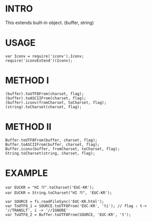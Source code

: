 INTRO
========

This extends built-in object. (buffer, string)


USAGE
========

    var Iconv = require('iconv').Iconv;
    require('iconvExtend')(Iconv);


METHOD I
=========

    (buffer).toUTF8From(charset, flag);
    (buffer).toASCIIFrom(charset, flag);
    (buffer).iconv(fromCharset, toCharset, flag);
    (string).toCharset(charset, flag);


METHOD II
=========
	
    Buffer.toUTF8From(buffer, charset, flag);
    Buffer.toASCIIFrom(buffer, charset, flag);
    Buffer.iconv(buffer, fromCharset, toCharset, flag);
    String.toCharset(string, charset, flag);


EXAMPLE
========

    var EUCKR = "HI 가".toCharset('EUC-KR');
    var EUCKR = String.toCharset("HI 가", 'EUC-KR');

    var SOURCE = fs.readFileSync('EUC-KR.html');
    var ToUTF8_1 = SOURCE.toUTF8From('EUC-KR', 'ti'); // flag : t-> '//TRANSLT', i -> '//IGNORE'
    var ToUTF8_2 = Buffer.toUTF8From(SOURCE, 'EUC-KR', 't');

